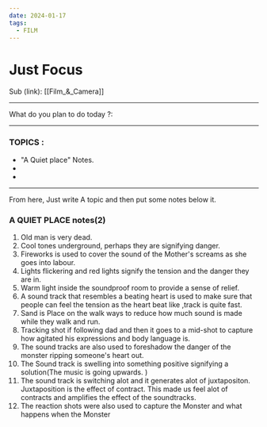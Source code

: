 ```yaml
---
date: 2024-01-17
tags:
  - FILM
---
```


# Just Focus

Sub (link): [[Film_&_Camera]]

---
What do you plan to do today ?: 

---
### TOPICS : 
* "A Quiet place" Notes.
* 
* 
---
From here, Just write A topic and then put some notes below it. 

### A QUIET PLACE notes(2)

1. Old man is very dead.
2. Cool tones underground, perhaps they are signifying danger. 
3. Fireworks is used to cover the sound of the Mother's screams as she goes into labour. 
4. Lights flickering and red lights signify the tension and the danger they are in. 
5. Warm light inside the soundproof room to provide a sense of relief. 
6.  A sound track that resembles a beating heart is used to make sure that people can feel the tension as the heart beat like ,track is quite fast. 
7. Sand is Place on the walk ways to reduce how much sound is made while they walk and run. 
8. Tracking shot if following dad and then it goes to a mid-shot to capture how agitated his expressions and body language is. 
9. The sound tracks are also used to foreshadow the danger of the monster ripping someone's heart out. 
10. The Sound track is swelling into something positive signifying a solution(The music is going upwards. )
11. The sound track is switching alot and it generates alot of juxtapositon. Juxtaposition is the effect of contract. This made us feel alot of contracts and amplifies the effect of the  soundtracks.
12. The reaction shots were also used to capture the Monster and what happens when the Monster 